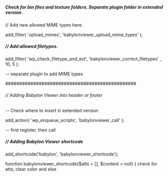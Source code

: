 ##### Check for bin files and texture folders. Separate plugin folder in extended version.

// Add new allowed MIME types here.

add_filter( 'upload_mimes', 'babylonviewer_upload_mime_types' );

##### // Add allowed filetypes.

add_filter( 'wp_check_filetype_and_ext', 'babylonviewer_correct_filetypes' , 10, 5 );

-- separate plugin to add MIME types

###############################################

###### // Adding Babylon Viewer into header or footer

-- Check where to insert in extended version

add_action( 'wp_enqueue_scripts', 'babylonviewer_call' );

-- first register, then call

##### // Adding Babylon Viewer shortcode
add_shortcode('babylon', 'babylonviewer_shortcode');

function babylonviewer_shortcode($atts = [], $content = null) {
check for atts; clear color and else
